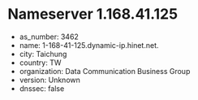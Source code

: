 # Nameserver 1.168.41.125

* as_number: 3462
* name: 1-168-41-125.dynamic-ip.hinet.net.
* city: Taichung
* country: TW
* organization: Data Communication Business Group
* version: Unknown
* dnssec: false
